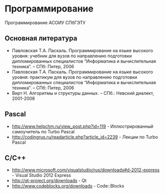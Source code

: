 Программирование 
================

Программирование АСОИУ СПбГЭТУ

Основная литература
-------------------
* Павловская Т.А. Паскаль. Программирование на языке высокого уровня: учебник для вузов по направлению подготовки дипломированных специалистов “Информатика и вычислительная техника”. – СПб: Питер, 2006 
* Павловская Т.А. Паскаль. Программирование на языке высокого уровня: практикум для вузов по направлению подготовки дипломированных специалистов “Информатика и вычислительная техника”. – СПб: Питер, 2006 
* Вирт Н.  Алгоритмы и структуры данных. – СПб.: Невский диалект, 2001-2008

Pascal 
------

* http://www.helpchm.ru/view_post.php?id=119 - Иллюстрированный самоучитель по Turbo Pascal 
* http://codingrus.ru/readarticle.php?article_id=2239 - Лекции по Turbo Pascal

C/C++
-----
* http://www.microsoft.com/visualstudio/rus/downloads#d-2012-express - Visual Studio 2012 Express
* http://qt-project.org/downloads - Qt
* http://www.codeblocks.org/downloads - Code::Blocks
 